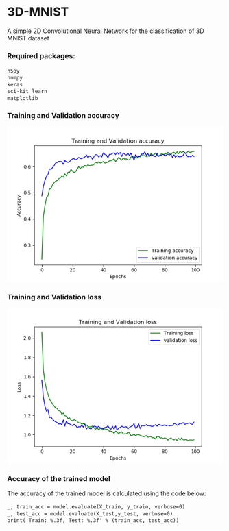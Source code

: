 # 3D-MNIST
A simple 2D Convolutional Neural Network for the classification of 3D MNIST dataset
### Required packages:
```
h5py
numpy
keras
sci-kit learn
matplotlib
```
### Training and Validation accuracy
![Accuracy](https://github.com/hamsarajan/3D-MNIST/blob/master/accuracy-128-256-128-epoch%3D100.png) 
### Training and Validation loss
![Loss](https://github.com/hamsarajan/3D-MNIST/blob/master/loss-128-256-128-epoch%3D100.png)

### Accuracy of the trained model
The accuracy of the trained model is calculated using the code below:
```
_, train_acc = model.evaluate(X_train, y_train, verbose=0)
_, test_acc = model.evaluate(X_test,y_test, verbose=0)
print('Train: %.3f, Test: %.3f' % (train_acc, test_acc))
```
